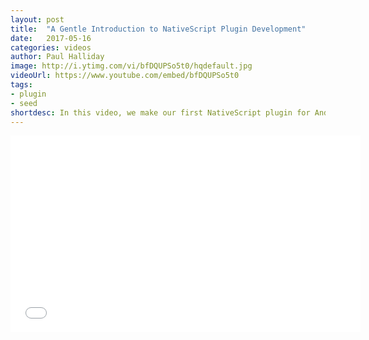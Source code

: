 ```yaml
---
layout: post
title:  "A Gentle Introduction to NativeScript Plugin Development"
date:   2017-05-16
categories: videos
author: Paul Halliday
image: http://i.ytimg.com/vi/bfDQUPSo5t0/hqdefault.jpg
videoUrl: https://www.youtube.com/embed/bfDQUPSo5t0
tags: 
- plugin
- seed
shortdesc: In this video, we make our first NativeScript plugin for Android. We take a look at building it from Nathan Walker's seed.
---
```

<iframe width="560" height="315" src="{{ page.videoUrl }}" frameborder="0" allowfullscreen></iframe>
